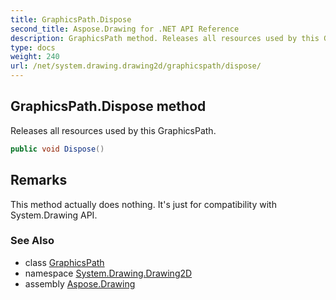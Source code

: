 ```yaml
---
title: GraphicsPath.Dispose
second_title: Aspose.Drawing for .NET API Reference
description: GraphicsPath method. Releases all resources used by this GraphicsPath
type: docs
weight: 240
url: /net/system.drawing.drawing2d/graphicspath/dispose/
---
```

## GraphicsPath.Dispose method

Releases all resources used by this GraphicsPath.

```csharp
public void Dispose()
```

## Remarks

This method actually does nothing. It's just for compatibility with System.Drawing API.

### See Also

* class [GraphicsPath](../)
* namespace [System.Drawing.Drawing2D](../../graphicspath/)
* assembly [Aspose.Drawing](../../../)


